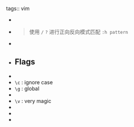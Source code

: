 tags:: vim

-
- > 使用 `/` `?` 进行正向反向模式匹配   `:h pattern`
-
- ## Flags
-
- `\c` : ignore case
- `\g` : global
-
- `\v` : very magic
-
-
-